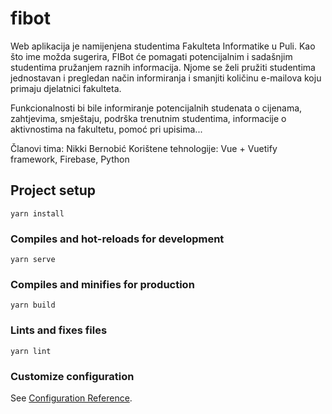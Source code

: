 # fibot
Web aplikacija je namijenjena studentima Fakulteta Informatike u Puli. Kao što ime možda sugerira, FIBot će pomagati potencijalnim i sadašnjim studentima pružanjem raznih informacija. Njome se želi pružiti studentima jednostavan i pregledan način informiranja i smanjiti količinu e-mailova koju primaju djelatnici fakulteta.

Funkcionalnosti bi bile informiranje potencijalnih studenata o cijenama, zahtjevima, smještaju, podrška trenutnim studentima, informacije o aktivnostima na fakultetu, pomoć pri upisima...

Članovi tima: Nikki Bernobić
Korištene tehnologije: Vue + Vuetify framework, Firebase, Python
## Project setup
```
yarn install
```

### Compiles and hot-reloads for development
```
yarn serve
```

### Compiles and minifies for production
```
yarn build
```

### Lints and fixes files
```
yarn lint
```

### Customize configuration
See [Configuration Reference](https://cli.vuejs.org/config/).
